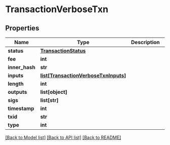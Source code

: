 # TransactionVerboseTxn

## Properties
Name | Type | Description | Notes
------------ | ------------- | ------------- | -------------
**status** | [**TransactionStatus**](TransactionStatus.md) |  | [optional] 
**fee** | **int** |  | [optional] 
**inner_hash** | **str** |  | [optional] 
**inputs** | [**list[TransactionVerboseTxnInputs]**](TransactionVerboseTxnInputs.md) |  | [optional] 
**length** | **int** |  | [optional] 
**outputs** | **list[object]** |  | [optional] 
**sigs** | **list[str]** |  | [optional] 
**timestamp** | **int** |  | [optional] 
**txid** | **str** |  | [optional] 
**type** | **int** |  | [optional] 

[[Back to Model list]](../README.md#documentation-for-models) [[Back to API list]](../README.md#documentation-for-api-endpoints) [[Back to README]](../README.md)



